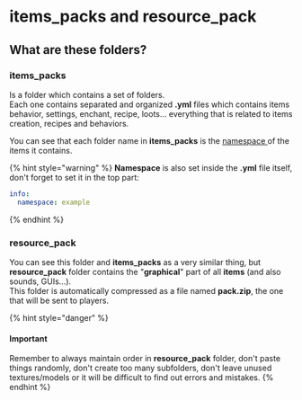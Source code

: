 # items\_packs and resource\_pack

## What are these folders?

### items\_packs

Is a folder which contains a set of folders.\
Each one contains separated and organized **.yml** files which contains items behavior, settings, enchant, recipe, loots... everything that is related to items creation, recipes and behaviors.

You can see that each folder name in **items\_packs** is the [namespace ](namespace.md)of the items it contains.

{% hint style="warning" %}
**Namespace** is also set inside the **.yml** file itself, don't forget to set it in the top part:

```yaml
info:
  namespace: example
```
{% endhint %}

### resource\_pack

You can see this folder and **items\_packs** as a very similar thing, but **resource\_pack** folder contains the "**graphical**" part of all **items** (and also sounds, GUIs...).\
This folder is automatically compressed as a file named **pack.zip**, the one that will be sent to players.

{% hint style="danger" %}
#### **Important**

Remember to always maintain order in **resource\_pack** folder, don't paste things randomly, don't create too many subfolders, don't leave unused textures/models or it will be difficult to find out errors and mistakes.
{% endhint %}
